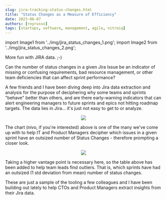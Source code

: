 ```yaml
---
slug: jira-tracking-status-changes.html
title: "Status Changes as a Measure of Efficiency"
date: 2023-06-07
authors: [royrusso]
tags: [startups, software, management, agile, nitroiq]
---
```


import Image1 from '../img/jira_status_changes_1.png';
import Image2 from '../img/jira_status_changes_2.png';

More fun with JIRA data. ;-)

Can the number of status changes in a given Jira Issue be an indicator of missing or confusing requirements, bad resource management, or other team deficiencies that can affect sprint performance?

<!-- truncate -->

A few friends and I have been diving deep into Jira data extraction and analysis for the purpose of deciphering why some teams and sprints "behave" better than others, and are there early-warning indicators that can alert engineering managers to future sprints and epics not hitting roadmap targets. The data lies in Jira... it's just not easy to get to or analyze.

<p align="center">
<img src={Image1} className="doc_image"/>
</p>

The chart (nivo, if you're interested) above is one of the many we've come up with to help IT and Product Managers decipher which issues in a given sprint have an outsized number of Status Changes - therefore prompting a closer look.

<p align="center">
<img src={Image2} className="doc_image"/>
</p>

Taking a higher vantage point is necessary here, so the table above has been added to help team leads find outliers. That is, which sprints have had an outsized (1 std deviation from mean) number of status changes.

These are just a sample of the tooling a few colleagues and I have been building out lately to help CTOs and Product Managers extract insights from their Jira data.
